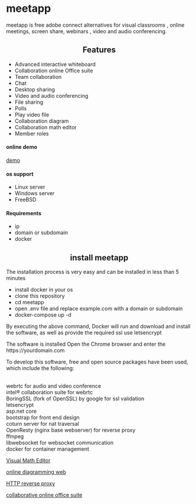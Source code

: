 # meetapp
meetapp is free adobe connect alternatives for visual classrooms , online meetings, screen share,   webinars , video and audio conferencing.
<h2 align="center">Features</h2>
<p><p>
  <ul>
<li>Advanced interactive whiteboard </li>
<li>Collaboration online Office suite  </li>
    <li>Team collaboration</li>
<li> Chat </li>
<li>Desktop sharing</li>
    <li>Video and audio conferencing</li>
     <li>File sharing</li>
     <li>Polls</li>
     <li>Play video file</li>
     <li>Collaboration diagram</li>
     <li>Collaboration math editor</li>
    <li>Member roles</li>
</ul>
<h4>online demo </h4>
<a href='https://en.learn100.ir/'>demo</a>
<h4>os support</h4>
<ul>
  <li>Linux server</li>
  <li>Windows server</li>
  <li>FreeBSD </li>
  </ul>
<h4><strong>Requirements</strong></h4>
<ul>
  <li>ip</li>
  <li>domain or subdomain</li>
   <li>docker</li>
  </ul>
 
 
<h2 align="center">install meetapp</h2>
 
  <p style="text-align: left;">The installation process is very easy and can be installed in less than 5 minutes</p>
  <p></p>
  <ul>
  <li> install docker in your os </li>
    <li> clone this repository</li>
    <li> cd meetapp</li>
  <li> open .env file and replace example.com with a domain or subdomain</li>
  <li>docker-compose up -d </li>
  </ul>
  <p>By executing the above command, Docker will run and download and install the software, as well as provide the required ssl use letsencrypt</p>
  <p>The software is installed Open the Chrome browser and enter the https://yourdomain.com</p>
  <p>To develop this software, free and open source packages have been used, which include the following:</p>
    
   
 
<p style="text-align: left;">
  <br />webrtc for audio and video conference
  <br />intel&reg; collaboration suite for webrtc
  <br />BoringSSL (fork of OpenSSL) by google for ssl validation
  <br />letsencrypt 
  <br />asp.net core
  <br />bootstrap for front end design
  <br />coturn server for nat traversal
  <br />OpenResty (nginx base webserver) for reverse proxy
  <br />ffmpeg 
  <br />libwebsocket for websocket communication
  <br />docker for container management</p>
  <p><a href='http://visualmatheditor.equatheque.net/index.html'>Visual Math Editor</a><p>
  <p><a href='https://github.com/jgraph/drawio'>online diagramming web</a><p>
    <p><a href='https://github.com/traefik/traefik'>HTTP reverse proxy </a><p>
     <p><a href='https://github.com/CollaboraOnline/online'> collaborative online office suite </a><p>
<p></p>
  








 




